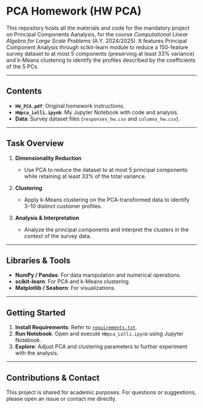 # PCA Homework (HW PCA)

This repository hosts all the materials and code for the mandatory project on Principal Components Aanalysis, for the course *Computational Linear Algebra for Large Scale Problems* (A.Y. 2024/2025). It features Principal Component Analysis through scikit-learn module to reduce a 150-feature survey dataset to at most 5 components (preserving at least 33% variance) and k-Means clustering to identify the profiles described by the coefficients of the 5 PCs.

---

## Contents

- **`HW_PCA.pdf`**: Original homework instructions.
- **`HWpca_Lolli.ipynb`**: My Jupyter Notebook with code and analysis.
- **Data**: Survey dataset files (`responses_hw.csv` and `columns_hw.csv`).

---

## Task Overview

1. **Dimensionality Reduction**  
   - Use PCA to reduce the dataset to at most 5 principal components while retaining at least 33% of the total variance.

2. **Clustering**  
   - Apply k-Means clustering on the PCA-transformed data to identify 3–10 distinct customer profiles.

3. **Analysis & Interpretation**  
   - Analyze the principal components and interpret the clusters in the context of the survey data.

---

## Libraries & Tools

- **NumPy / Pandas**: For data manipulation and numerical operations.
- **scikit-learn**: For PCA and k-Means clustering.
- **Matplotlib / Seaborn**: For visualizations.

---

## Getting Started

1. **Install Requirements**: Refer to [`requirements.txt`](requirements.txt).
2. **Run Notebook**: Open and execute `HWpca_Lolli.ipynb` using Jupyter Notebook.
3. **Explore**: Adjust PCA and clustering parameters to further experiment with the analysis.

---

## Contributions & Contact

This project is shared for academic purposes. For questions or suggestions, please open an issue or contact me directly.
